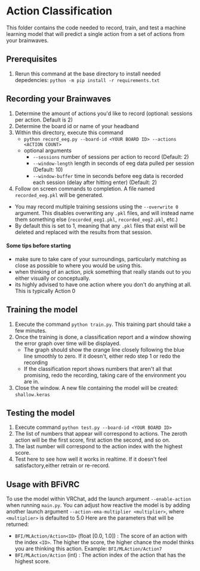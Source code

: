 # Action Classification
This folder contains the code needed to record, train, and test a machine learning model that will predict a single action from a set of actions from your brainwaves.

## Prerequisites
1. Rerun this command at the base directory to install needed depedencies: `python -m pip install -r requirements.txt`

## Recording your Brainwaves
1. Determine the amount of actions you'd like to record (optional: sessions per action. Default is 2)
2. Determine the board id or name of your headband
3. Within this directory, execute this command 
   - `python record_eeg.py --board-id <YOUR BOARD ID> --actions <ACTION COUNT>`
   - optional arguments
      - `--sessions`       number of sessions per action to record   (Default: 2)
      - `--window-length`  length in seconds of eeg data pulled per session   (Default: 10)
      - `--window-buffer`  time in seconds before eeg data is recorded each session (delay after hitting enter)   (Default: 2)
4. Follow on screen commands to completion. A file named `recorded_eeg.pkl` will be generated.

 * You may record multiple training sessions using the `--overwrite 0` argument. This disables overwriting any `.pkl` files, and will instead name them something else (`recorded_eeg1.pkl`, `recorded_eeg2.pkl`, etc.) 
 * By default this is set to 1, meaning that any `.pkl` files that exist will be deleted and replaced with the results from that session.

#### Some tips before starting
 - make sure to take care of your surroundings, particularly matching as close as possible to where you would be using this.
 - when thinking of an action, pick something that really stands out to you either visually or conceptually.
 - its highly advised to have one action where you don't do anything at all. This is typically Action 0

## Training the model
1. Execute the command `python train.py`. This training part should take a few minutes.
2. Once the training is done, a classification report and a window showing the error graph over time will be displayed.
   - The graph should show the orange line closely following the blue line smoothly to zero. If it doesn't, either redo step 1 or redo the recording
   - If the classification report shows numbers that aren't all that promising, redo the recording, taking care of the environment you are in.
3. Close the window. A new file containing the model will be created: `shallow.keras`

## Testing the model
1. Execute command `python test.py --board-id <YOUR BOARD ID>`
2. The list of numbers that appear will correspond to actions. The zeroth action will be the first score, first action the second, and so on.
3. The last number will correspond to the action index with the highest score.
4. Test here to see how well it works in realtime. If it doesn't feel satisfactory,either retrain or re-record.

## Usage with BFiVRC
To use the model within VRChat, add the launch argument `--enable-action` when running `main.py`. You can adjust how reactive the model is by adding another launch argument `--action-ema-multiplier <multiplier>`, where `<multiplier>` is defaulted to 5.0
Here are the parameters that will be returned:
- `BFI/MLAction/Action<ID>` (float [0.0, 1.0]) : The score of an action with the index `<ID>`. The higher the score, the higher chance the model thinks you are thinking this action. Example: `BFI/MLAction/Action7`
- `BFI/MLAction/Action` (int) : The action index of the action that has the highest score.
